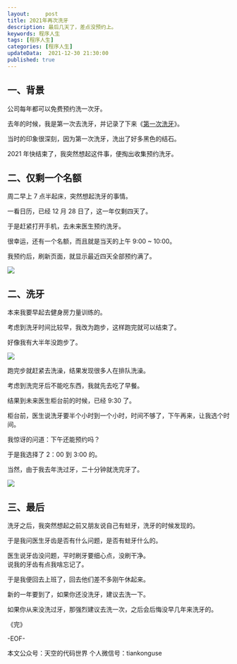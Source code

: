 ```yaml
---
layout:     post
title: 2021年再次洗牙
description: 最后几天了，差点没预约上。
keywords: 程序人生
tags: [程序人生]
categories: [程序人生]
updateData:  2021-12-30 21:30:00
published: true
---
```



## 一、背景


公司每年都可以免费预约洗一次牙。  


去年的时候，我是第一次去洗牙，并记录了下来《[第一次洗牙](https://mp.weixin.qq.com/s/S8uPMsOnVlYW7PMIPAu-hA)》。  


当时的印象很深刻，因为第一次洗牙，洗出了好多黑色的结石。  


2021 年快结束了，我突然想起这件事，便掏出收集预约洗牙。  


## 二、仅剩一个名额  


周二早上 7 点半起床，突然想起洗牙的事情。  


一看日历，已经 12 月 28 日了，这一年仅剩四天了。  


于是赶紧打开手机，去未来医生预约洗牙。  


很幸运，还有一个名额，而且就是当天的上午 9:00 ~ 10:00。  


我预约后，刷新页面，就显示最近四天全部预约满了。  


![](//res.tiankonguse.com/images/2021/12/30/001.png)  


## 二、洗牙  


本来我要早起去健身房力量训练的。  


考虑到洗牙时间比较早，我改为跑步，这样跑完就可以结束了。  


好像我有大半年没跑步了。  


![](//res.tiankonguse.com/images/2021/12/30/002.png)  


跑完步就赶紧去洗澡，结果发现很多人在排队洗澡。  


考虑到洗完牙后不能吃东西，我就先去吃了早餐。  


结果到未来医生柜台前的时候，已经 9:30 了。  


柜台前，医生说洗牙要半个小时到一个小时，时间不够了，下午再来，让我选个时间。  


我惊讶的问道：下午还能预约吗？  


于是我选择了 2：00 到 3:00 的。  


当然，由于我去年洗过牙，二十分钟就洗完牙了。  


![](//res.tiankonguse.com/images/2021/12/30/003.png)  



## 三、最后


洗牙之后，我突然想起之前又朋友说自己有蛀牙，洗牙的时候发现的。  


于是我问医生牙齿是否有什么问题，是否有蛀牙什么的。  


医生说牙齿没问题，平时刷牙要细心点，没刷干净。  
说我的牙齿有点我啥忘记了。  


于是我便回去上班了，回去他们差不多刚午休起来。  


新的一年要到了，如果你还没洗牙，建议去洗一下。  


如果你从来没洗过牙，那强烈建议去洗一次，之后会后悔没早几年来洗牙的。


《完》


-EOF-



本文公众号：天空的代码世界
个人微信号：tiankonguse

